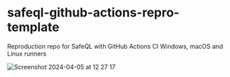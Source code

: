 # safeql-github-actions-repro-template

Reproduction repo for SafeQL with GitHub Actions CI Windows, macOS and Linux runners

![Screenshot 2024-04-05 at 12 27 17](https://github.com/karlhorky/safeql-github-actions-repro-template/assets/1935696/47029bac-2288-41c4-b8ed-3fc1cd8495f9)

